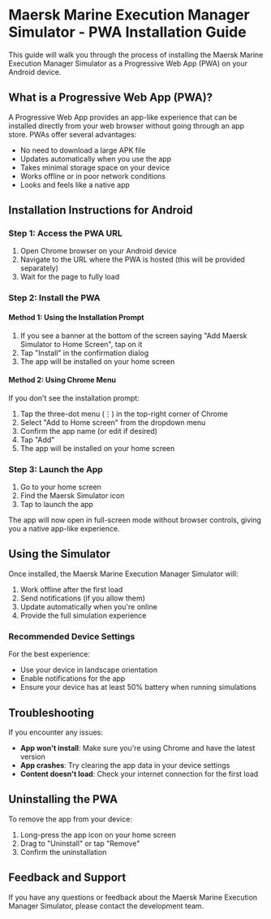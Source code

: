 # Maersk Marine Execution Manager Simulator - PWA Installation Guide

This guide will walk you through the process of installing the Maersk Marine Execution Manager Simulator as a Progressive Web App (PWA) on your Android device.

## What is a Progressive Web App (PWA)?

A Progressive Web App provides an app-like experience that can be installed directly from your web browser without going through an app store. PWAs offer several advantages:

- No need to download a large APK file
- Updates automatically when you use the app
- Takes minimal storage space on your device
- Works offline or in poor network conditions
- Looks and feels like a native app

## Installation Instructions for Android

### Step 1: Access the PWA URL

1. Open Chrome browser on your Android device
2. Navigate to the URL where the PWA is hosted (this will be provided separately)
3. Wait for the page to fully load

### Step 2: Install the PWA

#### Method 1: Using the Installation Prompt

1. If you see a banner at the bottom of the screen saying "Add Maersk Simulator to Home Screen", tap on it
2. Tap "Install" in the confirmation dialog
3. The app will be installed on your home screen

#### Method 2: Using Chrome Menu

If you don't see the installation prompt:

1. Tap the three-dot menu (⋮) in the top-right corner of Chrome
2. Select "Add to Home screen" from the dropdown menu
3. Confirm the app name (or edit if desired)
4. Tap "Add"
5. The app will be installed on your home screen

### Step 3: Launch the App

1. Go to your home screen
2. Find the Maersk Simulator icon
3. Tap to launch the app

The app will now open in full-screen mode without browser controls, giving you a native app-like experience.

## Using the Simulator

Once installed, the Maersk Marine Execution Manager Simulator will:

1. Work offline after the first load
2. Send notifications (if you allow them)
3. Update automatically when you're online
4. Provide the full simulation experience

### Recommended Device Settings

For the best experience:

- Use your device in landscape orientation
- Enable notifications for the app
- Ensure your device has at least 50% battery when running simulations

## Troubleshooting

If you encounter any issues:

- **App won't install**: Make sure you're using Chrome and have the latest version
- **App crashes**: Try clearing the app data in your device settings
- **Content doesn't load**: Check your internet connection for the first load

## Uninstalling the PWA

To remove the app from your device:

1. Long-press the app icon on your home screen
2. Drag to "Uninstall" or tap "Remove"
3. Confirm the uninstallation

## Feedback and Support

If you have any questions or feedback about the Maersk Marine Execution Manager Simulator, please contact the development team.
